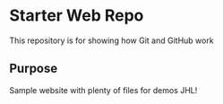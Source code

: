 # Starter Web Repo

This repository is for showing how Git and GitHub work

## Purpose

Sample website with plenty of files for demos JHL!
